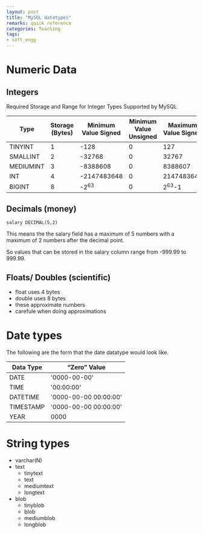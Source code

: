 ```yaml
---
layout: post
title: "MySQL datatypes"	
remarks: quick reference
categories: Teaching
tags: 
- soft_engg
---
```



# Numeric Data


## Integers

Required Storage and Range for Integer Types Supported by MySQL


| Type      | Storage (Bytes) | Minimum Value Signed | Minimum Value Unsigned | Maximum Value Signed | Maximum Value Unsigned |
|-----------|-----------------|----------------------|------------------------|----------------------|------------------------|
| TINYINT   | 1               | -128                 | 0                      | 127                  | 255                    |
| SMALLINT  | 2               | -32768               | 0                      | 32767                | 65535                  |
| MEDIUMINT | 3               | -8388608             | 0                      | 8388607              | 16777215               |
| INT       | 4               | -2147483648          | 0                      | 2147483647           | 4294967295             |
| BIGINT    | 8               | -2<sup>63</sup>                 | 0                      | 2<sup>63</sup>-1                | 2<sup>64</sup>-1                  |




## Decimals (money)

    salary DECIMAL(5,2)

This means the the salary field has a maximum of 5 numbers with a maximum of 2 numbers after the decimal point. 

So values that can be stored in the salary column range from -999.99 to 999.99.

## Floats/ Doubles  (scientific)

* float uses 4 bytes 
* double uses 8 bytes
* these approximate numbers 
* carefule when doing approximations



# Date types

The following are the form that the date datatype would look like.

| Data Type | “Zero” Value          |
|-----------|-----------------------|
| DATE      | '0000-00-00'          |
| TIME      | '00:00:00'            |
| DATETIME  | '0000-00-00 00:00:00' |
| TIMESTAMP | '0000-00-00 00:00:00' |
| YEAR      | 0000                  |


# String types

* varchar(N)
* text
  * tinytext
  * text 
  * mediumtext
  * longtext
* blob
  * tinyblob
  * blob
  * mediumblob
  * longblob

  